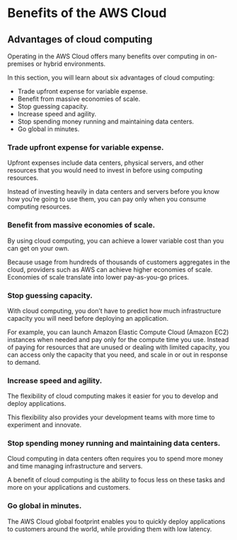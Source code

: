 # Benefits of the AWS Cloud

## Advantages of cloud computing

Operating in the AWS Cloud offers many benefits over computing in on-premises or hybrid environments. 

In this section, you will learn about six advantages of cloud computing:

- Trade upfront expense for variable expense.
- Benefit from massive economies of scale.
- Stop guessing capacity.
- Increase speed and agility.
- Stop spending money running and maintaining data centers.
- Go global in minutes.

### Trade upfront expense for variable expense.

Upfront expenses include data centers, physical servers, and other resources that you would need to invest in before using computing resources.

Instead of investing heavily in data centers and servers before you know how you’re going to use them, you can pay only when you consume computing resources.

### Benefit from massive economies of scale.

By using cloud computing, you can achieve a lower variable cost than you can get on your own.

Because usage from hundreds of thousands of customers aggregates in the cloud, providers such as AWS can achieve higher economies of scale. Economies of scale translate into lower pay-as-you-go prices.

### Stop guessing capacity.

With cloud computing, you don’t have to predict how much infrastructure capacity you will need before deploying an application.

For example, you can launch Amazon Elastic Compute Cloud (Amazon EC2) instances when needed and pay only for the compute time you use. Instead of paying for resources that are unused or dealing with limited capacity, you can access only the capacity that you need, and scale in or out in response to demand.

### Increase speed and agility.

The flexibility of cloud computing makes it easier for you to develop and deploy applications.

This flexibility also provides your development teams with more time to experiment and innovate.

### Stop spending money running and maintaining data centers.

Cloud computing in data centers often requires you to spend more money and time managing infrastructure and servers.

A benefit of cloud computing is the ability to focus less on these tasks and more on your applications and customers.

### Go global in minutes.

The AWS Cloud global footprint enables you to quickly deploy applications to customers around the world, while providing them with low latency.
